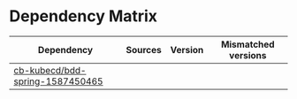 # Dependency Matrix

Dependency | Sources | Version | Mismatched versions
---------- | ------- | ------- | -------------------
[cb-kubecd/bdd-spring-1587450465](https://github.com/cb-kubecd/bdd-spring-1587450465.git) |  | []() | 
